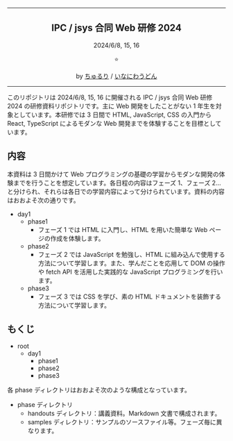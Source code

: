 <hr>
<h2 align="center">IPC  / jsys 合同 Web 研修 2024</h2>
<p align="center">2024/6/8, 15, 16</p>
<p align="center">⭐️</p>
<p align="center">by <a  href="https://x.com/chururi_">ちゅるり</a> / <a href="https://x.com/kyoto_inaniwa">いなにわうどん</a></p>
<hr>
  
  
このリポジトリは 2024/6/8, 15, 16 に開催される IPC  / jsys 合同 Web 研修 2024 の研修資料リポジトリです。主に Web 開発をしたことがない 1 年生を対象としています。本研修では 3 日間で HTML, JavaScript, CSS の入門から React, TypeScript によるモダンな Web 開発までを体験することを目標としています。

## 内容
本資料は 3 日間かけて Web プログラミングの基礎の学習からモダンな開発の体験までを行うことを想定しています。各日程の内容はフェーズ 1、フェーズ 2...と分けられ、それらは各日での学習内容によって分けられています。資料の内容はおおよそ次の通りです。

- day1
  - phase1
    - フェーズ 1 では HTML に入門し、HTML を用いた簡単な Web ページの作成を体験します。
  - phase2
    - フェーズ 2 では JavaScript を勉強し、HTML に組み込んで使用する方法について学習します。また、学んだことを応用して DOM の操作や fetch API を活用した実践的な JavaScript プログラミングを行います。
  - phase3
    - フェーズ 3 では CSS を学び、素の HTML ドキュメントを装飾する方法について学習します。

## もくじ
- root
  - day1
    - phase1
    - phase2
    - phase3

各 phase ディレクトリはおおよそ次のような構成となっています。
- phase ディレクトリ
  - handouts ディレクトリ：講義資料。Markdown 文書で構成されます。
  - samples ディレクトリ：サンプルのソースファイル等。フェーズ毎に異なります。
